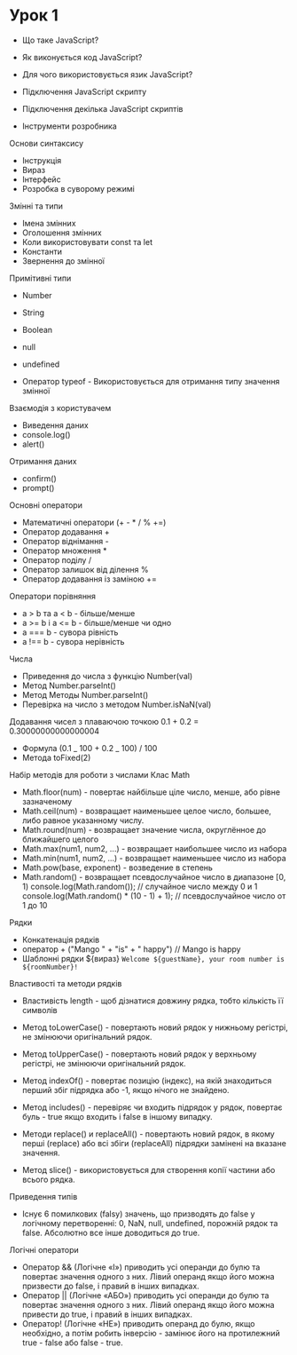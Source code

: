# Урок 1

- Що таке JavaScript?
- Як виконується код JavaScript?
- Для чого використовується язик JavaScript?
- Підключення JavaScript скрипту
- Підключення декілька JavaScript скриптів

- Інструменти розробника

Основи синтаксису

- Інструкція
- Вираз
- Інтерфейс
- Розробка в суворому режимі

Змінні та типи

- Імена змінних
- Оголошення змінних
- Коли використовувати const та let
- Константи
- Звернення до змінної

Примітивні типи

- Number
- String
- Boolean
- null
- undefined

- Оператор typeof - Використовується для отримання типу значення змінної

Взаємодія з користувачем

- Виведення даних
- console.log()
- alert()

Отримання даних

- confirm()
- prompt()

Основні оператори

- Математичні оператори (+ - * / % +=)
- Оператор додавання +
- Оператор віднімання -
- Оператор множення *
- Оператор поділу /
- Оператор залишок від ділення %
- Оператор додавання із заміною +=

Оператори порівняння

- a > b та a < b - більше/менше
- a >= b і a <= b - більше/менше чи одно
- a === b - сувора рівність
- a !== b - сувора нерівність

Числа

- Приведення до числа з функцію Number(val)
- Метод Number.parseInt()
- Метод Методы Number.parseInt()
- Перевірка на число з методом Number.isNaN(val)

Додавання чисел з плаваючою точкою 0.1 + 0.2 = 0.30000000000000004

- Формула (0.1 _ 100 + 0.2 _ 100) / 100
- Метода toFixed(2)

Набір методів для роботи з числами Клас Math

- Math.floor(num) - повертає найбільше ціле число, менше, або рівне зазначеному
- Math.ceil(num) - возвращает наименьшее целое число, большее, либо равное
  указанному числу.
- Math.round(num) - возвращает значение числа, округлённое до ближайшего целого
- Math.max(num1, num2, ...) - возвращает наибольшее число из набора
- Math.min(num1, num2, ...) - возвращает наименьшее число из набора
- Math.pow(base, exponent) - возведение в степень
- Math.random() - возвращает псевдослучайное число в диапазоне [0, 1)
  console.log(Math.random()); // случайное число между 0 и 1
  console.log(Math.random() \* (10 - 1) + 1); // псевдослучайное число от 1 до
  10

Рядки

- Конкатенація рядків
- оператор + ("Mango " + "is" + " happy") // Mango is happy
- Шаблонні рядки ${вираз} `Welcome ${guestName}, your room number is ${roomNumber}!`

Властивості та методи рядків

- Властивість length - щоб дізнатися довжину рядка, тобто кількість її символів
- Метод toLowerCase() - повертають новий рядок у нижньому регістрі, не змінюючи
  оригінальний рядок.
- Метод toUpperCase() - повертають новий рядок у верхньому регістрі, не змінюючи
  оригінальний рядок.

- Метод indexOf() - повертає позицію (індекс), на якій знаходиться перший збіг
  підрядка або -1, якщо нічого не знайдено.
- Метод includes() - перевіряє чи входить підрядок у рядок, повертає буль - true
  якщо входить і false в іншому випадку.
- Методи replace() и replaceAll() - повертають новий рядок, в якому перші
  (replace) або всі збіги (replaceAll) підрядки замінені на вказане значення.
- Метод slice() - використовується для створення копії частини або всього рядка.

Приведення типів

- Існує 6 помилкових (falsy) значень, що призводять до false у логічному
  перетворенні: 0, NaN, null, undefined, порожній рядок та false. Абсолютно все
  інше доводиться до true.

Логічні оператори

- Оператор && (Логічне «І») приводить усі операнди до булю та повертає значення
  одного з них. Лівий операнд якщо його можна призвести до false, і правий в
  інших випадках.
- Оператор || (Логічне «АБО») приводить усі операнди до булю та повертає
  значення одного з них. Лівий операнд якщо його можна привести до true, і
  правий в інших випадках.
- Оператор! (Логічне «НЕ») приводить операнд до булю, якщо необхідно, а потім
  робить інверсію - замінює його на протилежний true - false або false - true.
